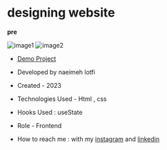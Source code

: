 # designing website

**pre**

![image1](https://user-images.githubusercontent.com/124140214/216305671-7b58bde9-4a50-4c88-b8e8-0a31d0ee6c75.jpg)
![image2](https://user-images.githubusercontent.com/124140214/216316052-ff684085-6bba-467a-83d9-094dd5844e72.jpg)

<!-- ![view final](https://user-images.githubusercontent.com/109727844/204102930-fac80657-4d16-4816-b476-a88e984abefe.jpg) -->

- [Demo Project](https://naeimehlotfi.github.io/design/)

- Developed by naeimeh lotfi

- Created - 2023

- Technologies Used - Html , css 

- Hooks Used : useState 

- Role - Frontend

- How to reach me : with my [instagram](https://www.instagram.com/naeimeh.lotfi_web) and [linkedin](https://www.linkedin.com/in/)
